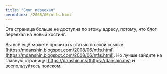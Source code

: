 ```yaml
---
title: "Блог переехал"
permalink: /2008/06/ntfs.html
---
```

Эта страница больше не доступна по этому адресу, потому, что блог переехал на новый хостинг.

Вы всё ещё можете прочитать статью по этой ссылке [https://mdanshin.blogspot.com/2008/06/ntfs.html](https://mdanshin.blogspot.com/2008/06/ntfs.html). Но лучше зайдите на главную страницу [https://danshin.ms](https://danshin.ms) и воспользуйтесь поиском.